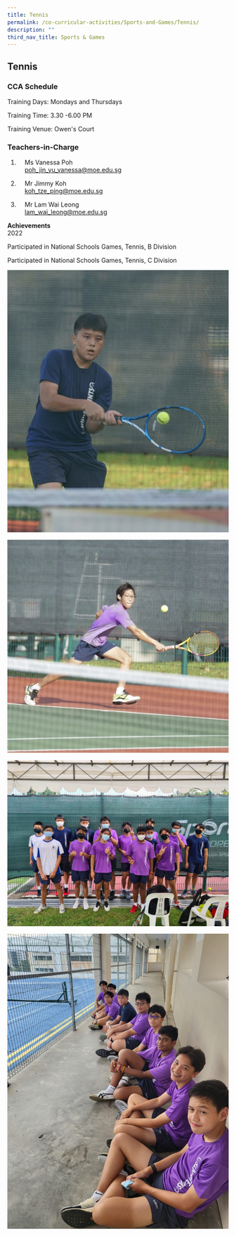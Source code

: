```yaml
---
title: Tennis
permalink: /co-curricular-activities/Sports-and-Games/Tennis/
description: ""
third_nav_title: Sports & Games
---
```

## Tennis 

###  CCA Schedule  

Training Days: Mondays and Thursdays

Training Time: 3.30 -6.00 PM

Training Venue: Owen's Court

### Teachers-in-Charge

1.     Ms Vanessa Poh<br>    
 poh_jin_yu_vanessa@moe.edu.sg
 
2.     Mr Jimmy Koh<br>   
 koh_tze_ping@moe.edu.sg
 
3.     Mr Lam Wai Leong<br>   
 lam_wai_leong@moe.edu.sg
 
**Achievements**  
2022

Participated in National Schools Games, Tennis, B Division  

Participated in National Schools Games, Tennis, C Division

![](/images/Tennis.jpeg)

![](/images/Tennis2.jpeg)

![](/images/Tennis3.jpeg)

![](/images/Tennis4.jpeg)